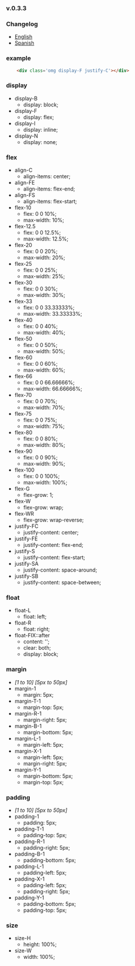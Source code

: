 ### v.0.3.3

### Changelog
- [English](https://github.com/ifedu/ohmygrid/blob/master/docs/CHANGELOG/EN_US.md)
- [Spanish](https://github.com/ifedu/ohmygrid/blob/master/docs/CHANGELOG/ES.md)

### example
``` html
    <div class='omg display-F justify-C'></div>
```

### display
- display-B
    - display: block;
- display-F
    - display: flex;
- display-I
    - display: inline;
- display-N
    - display: none;

### flex
- align-C
    - align-items: center;
- align-FE
    - align-items: flex-end;
- align-FS
    - align-items: flex-start;
- flex-10
    - flex: 0 0 10%;
    - max-width: 10%;
- flex-12.5
    - flex: 0 0 12.5%;
    - max-width: 12.5%;
- flex-20
    - flex: 0 0 20%;
    - max-width: 20%;
- flex-25
    - flex: 0 0 25%;
    - max-width: 25%;
- flex-30
    - flex: 0 0 30%;
    - max-width: 30%;
- flex-33
    - flex: 0 0 33.33333%;
    - max-width: 33.33333%;
- flex-40
    - flex: 0 0 40%;
    - max-width: 40%;
- flex-50
    - flex: 0 0 50%;
    - max-width: 50%;
- flex-60
    - flex: 0 0 60%;
    - max-width: 60%;
- flex-66
    - flex: 0 0 66.66666%;
    - max-width: 66.66666%;
- flex-70
    - flex: 0 0 70%;
    - max-width: 70%;
- flex-75
    - flex: 0 0 75%;
    - max-width: 75%;
- flex-80
    - flex: 0 0 80%;
    - max-width: 80%;
- flex-90
    - flex: 0 0 90%;
    - max-width: 90%;
- flex-100
    - flex: 0 0 100%;
    - max-width: 100%;
- flex-G
    - flex-grow: 1;
- flex-W
    - flex-grow: wrap;
- flex-WR
    - flex-grow: wrap-reverse;
- justify-FC
    - justify-content: center;
- justify-FE
    - justify-content: flex-end;
- justify-S
    - justify-content: flex-start;
- justify-SA
    - justify-content: space-around;
- justify-SB
    - justify-content: space-between;

### float
- float-L
    - float: left;
- float-R
    - float: right;
- float-FIX::after
    - content: '';
    - clear: both;
    - display: block;

### margin
- *[1 to 10] [5px to 50px]*
- margin-1
    - margin: 5px;
- margin-T-1
    - margin-top: 5px;
- margin-R-1
    - margin-right: 5px;
- margin-B-1
    - margin-bottom: 5px;
- margin-L-1
    - margin-left: 5px;
- margin-X-1
    - margin-left: 5px;
    - margin-right: 5px;
- margin-Y-1
    - margin-bottom: 5px;
    - margin-top: 5px;

### padding
- *[1 to 10] [5px to 50px]*
- padding-1
    - padding: 5px;
- padding-T-1
    - padding-top: 5px;
- padding-R-1
    - padding-right: 5px;
- padding-B-1
    - padding-bottom: 5px;
- padding-L-1
    - padding-left: 5px;
- padding-X-1
    - padding-left: 5px;
    - padding-right: 5px;
- padding-Y-1
    - padding-bottom: 5px;
    - padding-top: 5px;

### size
- size-H
    - height: 100%;
- size-W
    - width: 100%;